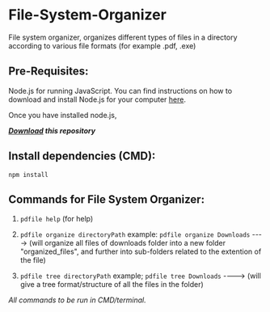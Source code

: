 # **File-System-Organizer**

File system organizer, organizes different types of files in a directory according to various file formats (for example .pdf, .exe)

## Pre-Requisites:

Node.js for running JavaScript. You can find instructions on how to download and install Node.js for your computer [here](https://nodejs.org/en/download/).

Once you have installed node.js, 

***[Download](https://github.com/parthdwi50/File-System-Organizer/archive/refs/heads/main.zip) this repository***

## Install dependencies (CMD):

`npm install`

## Commands for File System Organizer:

1. `pdfile help` (for help)

2. `pdfile organize directoryPath`
example: `pdfile organize Downloads` ----> (will organize all files of downloads folder into a new folder "organized_files", and further into sub-folders related to the extention of the file)

3. `pdfile tree directoryPath`
example; `pdfile tree Downloads` ----> (will give a tree format/structure of all the files in the folder) 

*All commands to be run in CMD/terminal.*

